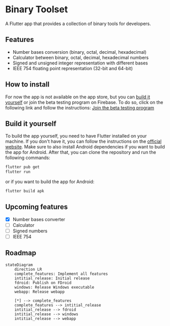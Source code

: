 # Binary Toolset

A Flutter app that provides a collection of binary tools for developers.

## Features

- Number bases conversion (binary, octal, decimal, hexadecimal)
- Calculator between binary, octal, decimal, hexadecimal numbers
- Signed and unsigned integer representation with different bases
- IEEE 754 floating point representation (32-bit and 64-bit)

## How to install

For now the app is not available on the app store, but you can [build it yourself](#build-it-yourself) or join the beta testing program on Firebase.
To do so, click on the following link and follow the instructions: [Join the beta testing program](https://appdistribution.firebase.dev/i/6f8086369f7383c4)

## Build it yourself

To build the app yourself, you need to have Flutter installed on your machine. If you don't have it, you can follow the instructions on the [official website](https://flutter.dev/docs/get-started/install).
Make sure to also install Android dependencies if you want to build the app for Android. After that, you can clone the repository and run the following commands:

```bash
flutter pub get
flutter run
```

or if you want to build the app for Android:

```bash
flutter build apk
```

## Upcoming features

- [x] Number bases converter
- [ ] Calculator
- [ ] Signed numbers
- [ ] IEEE 754

## Roadmap

```mermaid
stateDiagram
    direction LR
    complete_features: Implement all features
    intitial_release: Initial release
    fdroid: Publish on FDroid
    windows: Release Windows executable
    webapp: Release webapp

    [*] --> complete_features
    complete_features --> intitial_release
    intitial_release --> fdroid
    intitial_release --> windows
    intitial_release --> webapp
```